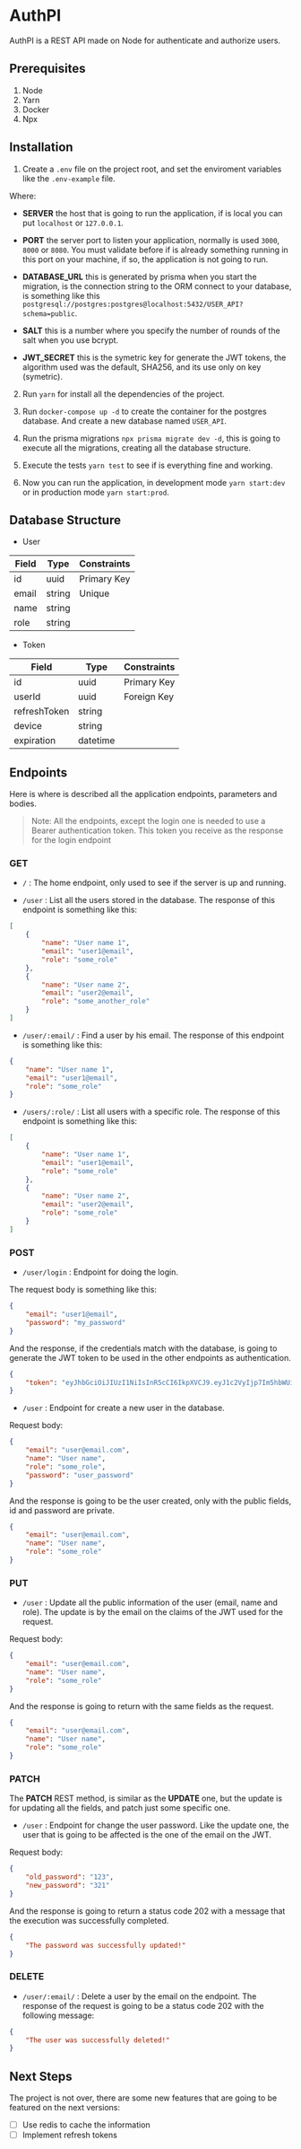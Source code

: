# AuthPI

AuthPI is a REST API made on Node for authenticate and authorize users.

## Prerequisites

1. Node
2. Yarn
3. Docker
4. Npx

## Installation

1. Create a ```.env``` file on the project root, and set the enviroment variables like the ```.env-example``` file.

Where:

* <b>SERVER</B> the host that is going to run the application, if is local you can put ```localhost``` or ```127.0.0.1```.

* <b>PORT</B> the server port to listen your application, normally is used ```3000```, ```8000``` or ```8080```. You must validate before if is already something running in this port on your machine, if so, the application is not going to run.

* <b>DATABASE_URL</B> this is generated by prisma when you start the migration, is the connection string to the ORM connect to your database, is something like this ```postgresql://postgres:postgres@localhost:5432/USER_API?schema=public```.

* <b>SALT</B> this is a number where you specify the number of rounds of the salt when you use bcrypt.

* <b>JWT_SECRET</B> this is the symetric key for generate the JWT tokens, the algorithm used was the default, SHA256, and its use only on key (symetric).

2. Run ```yarn``` for install all the dependencies of the project.

3. Run ```docker-compose up -d``` to create the container for the postgres database. And create a new database named ```USER_API```.

4. Run the prisma migrations ```npx prisma migrate dev -d```, this is going to execute all the migrations, creating all the database structure.

5. Execute the tests ```yarn test``` to see if is everything fine and working.

6. Now you can run the application, in development mode ```yarn start:dev``` or in production mode ```yarn start:prod```.

## Database Structure

+ User

| Field        | Type       |  Constraints       |
|--------------|------------|--------------------|
| id           | uuid       |     Primary Key    |
| email        | string     |     Unique         |
| name         | string     |                    |
| role         | string     |                    |

+ Token

| Field        | Type       |  Constraints       |
|--------------|------------|--------------------|
| id           | uuid       |     Primary Key    |
| userId       | uuid       |     Foreign Key    |
| refreshToken | string     |                    |
| device       | string     |                    |
| expiration   | datetime   |                    |

## Endpoints

Here is where is described all the application endpoints, parameters and bodies.

> Note:
> All the endpoints, except the login one is needed to
> use a Bearer authentication token. This token you 
> receive as the response for the login endpoint

### GET

* ```/``` : The home endpoint, only used to see if the server is up and running.

* ```/user``` : List all the users stored in the database.
The response of this endpoint is something like this:

```json
[
	{
		"name": "User name 1",
		"email": "user1@email",
		"role": "some_role"
	},
    {
		"name": "User name 2",
		"email": "user2@email",
		"role": "some_another_role"
	}
]
```

* ```/user/:email/``` : Find a user by his email. The response of this endpoint is something like this:

```json
{
    "name": "User name 1",
    "email": "user1@email",
    "role": "some_role"
}
```

* ```/users/:role/``` : List all users with a specific role. The response of this endpoint is something like this:

```json
[
	{
		"name": "User name 1",
		"email": "user1@email",
		"role": "some_role"
	},
    {
		"name": "User name 2",
		"email": "user2@email",
		"role": "some_role"
	}
]
```

### POST

* ```/user/login``` : Endpoint for doing the login.

The request body is something like this:

```json
{
    "email": "user1@email",
    "password": "my_password"
}
```

And the response, if the credentials match with the database, is going to generate the JWT token to be used in the other endpoints as authentication.

```json
{
	"token": "eyJhbGciOiJIUzI1NiIsInR5cCI6IkpXVCJ9.eyJ1c2VyIjp7Im5hbWUiOiJMZW9uYXJkbyAgVG9zaW4iLCJlbWFpbCI6ImxidG9zaW5AdWNzLmJyIiwicm9sZSI6InN5c2FkbWluIn0sImlhdCI6MTYzOTk1NzI5NywiZXhwIjoxNjQwMDQxODk3fQ.nxeKM_gkncrH9BfLBHZ95AjIjsajj47WeMQI3drLrcU"
}
```

* ```/user``` : Endpoint for create a new user in the database.

Request body:


```json
{
	"email": "user@email.com",
	"name": "User name",
	"role": "some_role",
	"password": "user_password"
}
```

And the response is going to be the user created, only with the public fields, id and password are private.


```json
{
	"email": "user@email.com",
	"name": "User name",
	"role": "some_role"
}
```

### PUT

* ```/user``` : Update all the public information of the user (email, name and role). The update is by the email on the claims of the JWT used for the request.

Request body:


```json
{
	"email": "user@email.com",
	"name": "User name",
	"role": "some_role"
}
```

And the response is going to return with the same fields as the request.


```json
{
	"email": "user@email.com",
	"name": "User name",
	"role": "some_role"
}
```

### PATCH

The <b>PATCH</b> REST method, is similar as the <b>UPDATE</b> one, but the update is for updating all the fields, and patch just some specific one.

* ```/user``` : Endpoint for change the user password. Like the update one, the user that is going to be affected is the one of the email on the JWT.

Request body:


```json
{
	"old_password": "123",
	"new_password": "321"
}
```

And the response is going to return a status code 202 with a message that the execution was successfully completed.

```json
{
	"The password was successfully updated!"
}
```

### DELETE

* ```/user/:email/``` : Delete a user by the email on the endpoint. The response of the request is going to be a status code 202 with the following message:

```json
{
	"The user was successfully deleted!"
}
```

## Next Steps

The project is not over, there are some new features that are going to be featured on the next versions:

- [ ] Use redis to cache the information
- [ ] Implement refresh tokens
